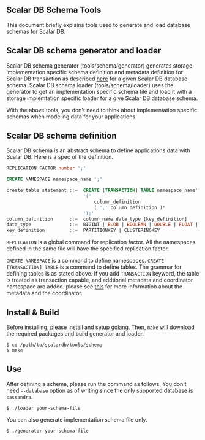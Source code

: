 ## Scalar DB Schema Tools

This document briefly explains tools used to generate and load database schemas for Scalar DB.

## Scalar DB schema generator and loader

Scalar DB schema generator (tools/schema/generator) generates storage implementation specific schema definition and metadata definition for Scalar DB transaction
as described [here](/docs/schema.md) for a given Scalar DB database schema.
Scalar DB schema loader (tools/schema/loader) uses the generator to get an implementation specific schema file and load it with a storage implemtation specific loader for a give Scalar DB database schema.

With the above tools, you don't need to think about implementation specific schemas when modeling data for your applications.

## Scalar DB schema definition

Scalar DB schema is an abstract schema to define applications data with Scalar DB.
Here is a spec of the definition.

```sql
REPLICATION FACTOR number ';'

CREATE NAMESPACE namespace_name ';'

create_table_statement ::=  CREATE [TRANSACTION] TABLE namespace_name'.'table_name  
                            '('   
                                column_definition
                                ( ',' column_definition )*
                            ');'
column_definition      ::=  column_name data_type [key_definition]
data_type              ::=  BIGINT | BLOB | BOOLEAN | DOUBLE | FLOAT | INT | TEXT 
key_definition         ::=  PARTITIONKEY | CLUSTERINGKEY 
```

`REPLICATION` is a global command for replication factor.
All the namespaces defined in the same file will have the specified replication factor.

`CREATE NAMESPACE` is a command to define namespaces.
`CREATE [TRANSACTION] TABLE` is a command to define tables.
The grammar for defining tables is as stated above.
If you add `TRANSACTION` keyword, the table is treated as transaction capable, and addtional metadata and coordinator namespace are added.
please see [this](/docs/schema.md) for more information about the metadata and the coordinator.

## Install & Build

Before installing, please install and setup [golang](https://golang.org/doc/install).
Then, `make` will download the required packages and build generator and loader.

```
$ cd /path/to/scalardb/tools/schema
$ make
```

## Use

After defining a schema, please run the command as follows. You don't need `--database` option as of writing since the only supported database is `cassandra`.

```
$ ./loader your-schema-file
```

You can also generate implementation schema file only.

```
$ ./generator your-schema-file
```

